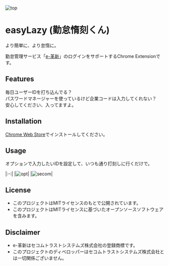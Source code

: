 ![top](https://github.com/olture/easyLazy/blob/store/top.png?raw=true)

# easyLazy (勤怠惰刻くん)

より簡単に、より怠惰に。

勤怠管理サービス「[e-革新](https://www.e-kakushin.com/login/)」のログインをサポートするChrome Extensionです。

## Features

毎日ユーザーIDを打ち込んでる？  
パスワードマネージャーを使っているけど企業コードは入力してくれない？  
安心してください、入ってますよ。

## Installation

[Chrome Web Store](https://)でインストールしてください。

## Usage

オプションで入力したいIDを設定して、いつも通り打刻しに行くだけで。  

|:-:|
|![opt](https://github.com/olture/easyLazy/blob/store/opt.png?raw=true)|
|![secom](https://github.com/olture/easyLazy/blob/store/secom.png?raw=true)|

## License

* このプロジェクトはMITライセンスのもとで公開されています。
* このプロジェクトはMITライセンスに基づいたオープンソースソフトウェアを含みます。

## Disclaimer

* e-革新はセコムトラストシステムズ株式会社の登録商標です。
* このプロジェクトのディベロッパーはセコムトラストシステムズ株式会社とは一切関係ございません。
